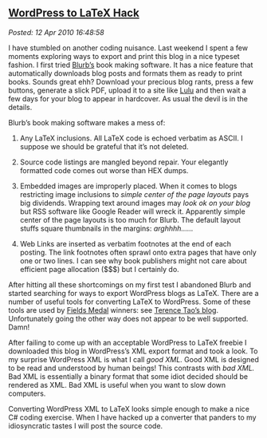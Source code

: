  
[WordPress to LaTeX Hack](http://bakerjd99.wordpress.com/2010/04/12/wordpress-to-latex-hack/)
---------------------------------------------------------------------------------------------

*Posted: 12 Apr 2010 16:48:58*

I have stumbled on another coding nuisance. Last weekend I spent a few
moments exploring ways to export and print this blog in a nice typeset
fashion. I first tried
[Blurb’s](http://www.blurb.com/?ce=google\_brand\_blurb\&gclid=CPWP3fHHgaECFQhinAodnw-Twg)
book making software. It has a nice feature that automatically downloads
blog posts and formats them as ready to print books. Sounds great ehh?
Download your precious blog rants, press a few buttons, generate a slick
PDF, upload it to a site like [Lulu](http://www.lulu.com/) and then wait
a few days for your blog to appear in hardcover. As usual the devil is
in the details.

Blurb’s book making software makes a mess of:

1.  Any LaTeX inclusions. All LaTeX code is echoed verbatim as ASCII. I
    suppose we should be grateful that it’s not deleted.

2.  Source code listings are mangled beyond repair. Your elegantly
    formatted code comes out worse than HEX dumps.

3.  Embedded images are improperly placed. When it comes to blogs
    restricting image inclusions to *simple center of the page layouts*
    pays big dividends. Wrapping text around images may *look ok on your
    blog* but RSS software like Google Reader will wreck it. Apparently
    simple center of the page layouts is too much for Blurb. The default
    layout stuffs square thumbnails in the margins: *arghhhh……*

4.  Web Links are inserted as verbatim footnotes at the end of each
    posting. The link footnotes often sprawl onto extra pages that have
    only one or two lines. I can see why book publishers might not care
    about efficient page allocation ($$$) but I certainly do.

After hitting all these shortcomings on my first test I abandoned Blurb
and started searching for ways to export WordPress blogs as LaTeX. There
are a number of useful tools for converting LaTeX to WordPress. Some of
these tools are used by [Fields
Medal](http://mathworld.wolfram.com/FieldsMedal.html) winners: see
[Terence Tao’s blog](http://terrytao.wordpress.com/). Unfortunately
going the other way does not appear to be well supported. Damn!

After failing to come up with an acceptable WordPress to LaTeX freebie I
downloaded this blog in WordPress’s XML export format and took a look.
To my surprise WordPress XML is what I call *good XML.* Good XML is
designed to be read and understood by human beings! This contrasts with
*bad XML.* Bad XML is essentially a binary format that some idiot
decided should be rendered as XML. Bad XML is useful when you want to
slow down computers.

Converting WordPress XML to LaTeX looks simple enough to make a nice C\#
coding exercise. When I have hacked up a converter that panders to my
idiosyncratic tastes I will post the source code.
